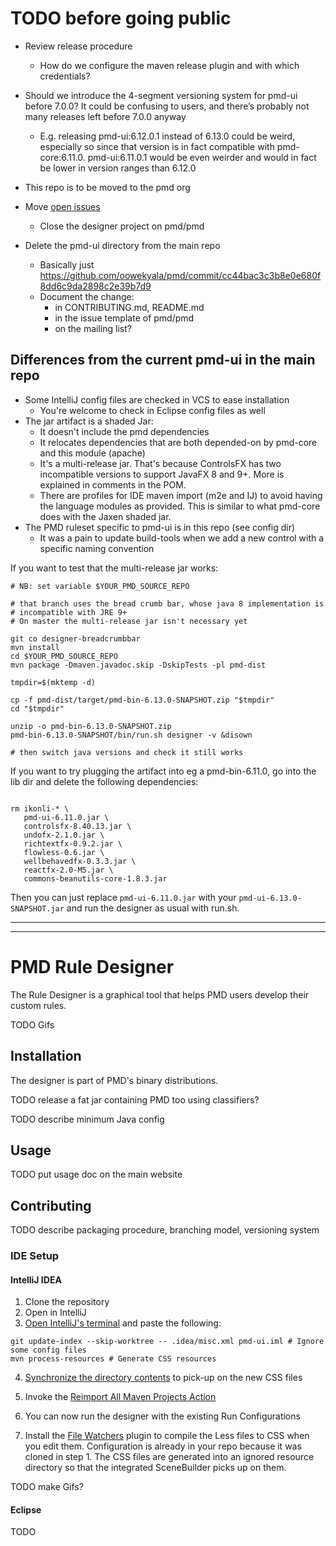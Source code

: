 # TODO before going public

* Review release procedure
    * How do we configure the maven release plugin and with which credentials?
* Should we introduce the 4-segment versioning system for pmd-ui before 7.0.0? It could
be confusing to users, and there’s probably not many releases left before 7.0.0 anyway
    * E.g. releasing pmd-ui:6.12.0.1 instead of 6.13.0 could be weird,
    especially so since that version is in fact compatible with pmd-core:6.11.0.
    pmd-ui:6.11.0.1 would be even weirder and would in fact be lower in version
    ranges than 6.12.0

* This repo is to be moved to the pmd org


* Move [open issues](https://github.com/pmd/pmd/labels/in%3Aui)
  * Close the designer project on pmd/pmd

* Delete the pmd-ui directory from the main repo
  * Basically just https://github.com/oowekyala/pmd/commit/cc44bac3c3b8e0e680f8dd6c9da2898c2e39b7d9
  * Document the change:
    * in CONTRIBUTING.md, README.md
    * in the issue template of pmd/pmd
    * on the mailing list?



## Differences from the current pmd-ui in the main repo

* Some IntelliJ config files are checked in VCS to ease installation
  * You're welcome to check in Eclipse config files as well
* The jar artifact is a shaded Jar:
    *  It doesn't include the pmd dependencies
    *  It relocates dependencies that are both depended-on by pmd-core and this
       module (apache)
    *  It's a multi-release jar. That's because ControlsFX has two incompatible
    versions to support JavaFX 8 and 9+. More is explained in comments in the
    POM.
    *  There are profiles for IDE maven import (m2e and IJ) to avoid having the
    language modules as provided. This is similar to what pmd-core does with the
    Jaxen shaded jar.
* The PMD ruleset specific to pmd-ui is in this repo (see config dir)
  * It was a pain to update build-tools when we add a new control with a
  specific naming convention


If you want to test that the multi-release jar works:

```shell
# NB: set variable $YOUR_PMD_SOURCE_REPO

# that branch uses the bread crumb bar, whose java 8 implementation is
# incompatible with JRE 9+
# On master the multi-release jar isn't necessary yet

git co designer-breadcrumbbar
mvn install
cd $YOUR_PMD_SOURCE_REPO
mvn package -Dmaven.javadoc.skip -DskipTests -pl pmd-dist

tmpdir=$(mktemp -d)

cp -f pmd-dist/target/pmd-bin-6.13.0-SNAPSHOT.zip "$tmpdir"
cd "$tmpdir"

unzip -o pmd-bin-6.13.0-SNAPSHOT.zip
pmd-bin-6.13.0-SNAPSHOT/bin/run.sh designer -v &disown

# then switch java versions and check it still works

```

If you want to try plugging the artifact into eg a pmd-bin-6.11.0,
go into the lib dir and delete the following dependencies:

```shell

rm ikonli-* \
   pmd-ui-6.11.0.jar \
   controlsfx-8.40.13.jar \
   undofx-2.1.0.jar \
   richtextfx-0.9.2.jar \
   flowless-0.6.jar \
   wellbehavedfx-0.3.3.jar \
   reactfx-2.0-M5.jar \
   commons-beanutils-core-1.8.3.jar
```

Then you can just replace `pmd-ui-6.11.0.jar` with your `pmd-ui-6.13.0-SNAPSHOT.jar`
and run the designer as usual with run.sh.

---------------
---------------

# PMD Rule Designer


The Rule Designer is a graphical tool that helps PMD users develop their custom
rules.

TODO Gifs



## Installation

The designer is part of PMD's binary distributions.

TODO release a fat jar containing PMD too using classifiers?

TODO describe minimum Java config

## Usage

TODO put usage doc on the main website


## Contributing

TODO describe packaging procedure, branching model, versioning system

### IDE Setup

#### IntelliJ IDEA

1. Clone the repository
1. Open in IntelliJ
1. [Open IntelliJ's terminal](https://stackoverflow.com/a/28044371/6245827) and
paste the following:
```shell
git update-index --skip-worktree -- .idea/misc.xml pmd-ui.iml # Ignore some config files
mvn process-resources # Generate CSS resources
```

4. [Synchronize the directory contents](https://stackoverflow.com/a/4599243/6245827) to pick-up on the new CSS files
1. Invoke the [Reimport All Maven Projects Action](https://stackoverflow.com/a/29765077/6245827)
1. You can now run the designer with the existing Run Configurations

1. Install the [File Watchers](https://plugins.jetbrains.com/plugin/7177-file-watchers) 
plugin to compile the Less files to CSS when you edit them. Configuration is already
in your repo because it was cloned in step 1. The CSS files are generated into an 
ignored resource directory so that the integrated SceneBuilder picks up on them.

TODO make Gifs?


#### Eclipse

TODO

